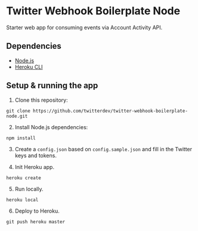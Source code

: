 # Twitter Webhook Boilerplate Node

Starter web app for consuming events via Account Activity API.

## Dependencies

* [Node.js](https://nodejs.org)
* [Heroku CLI](https://devcenter.heroku.com/articles/heroku-cli)


## Setup & running the app

1. Clone this repository:
```
git clone https://github.com/twitterdev/twitter-webhook-boilerplate-node.git
```

2. Install Node.js dependencies:
```
npm install
```

3. Create a `config.json` based on `config.sample.json` and fill in the Twitter keys and tokens.

4. Init Heroku app.
```
heroku create
``` 

5. Run locally.
```
heroku local
```

6. Deploy to Heroku.
```
git push heroku master
```
